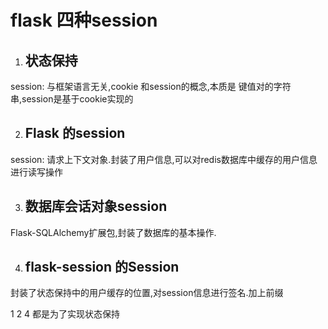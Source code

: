 # flask 四种session

1. ## 状态保持

session: 与框架语言无关,cookie 和session的概念,本质是 键值对的字符串,session是基于cookie实现的

2. ## Flask 的session

session: 请求上下文对象.封装了用户信息,可以对redis数据库中缓存的用户信息进行读写操作

3. ## 数据库会话对象session

Flask-SQLAlchemy扩展包,封装了数据库的基本操作.

4. ## flask-session 的Session

封装了状态保持中的用户缓存的位置,对session信息进行签名.加上前缀

1 2 4 都是为了实现状态保持
